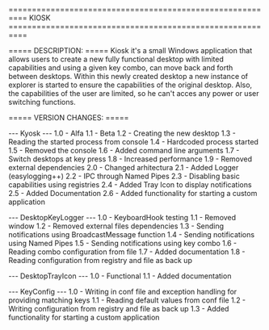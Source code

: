 
 ========================================================== KIOSK ==========================================================

 ===== DESCRIPTION: =====
Kiosk it's a small Windows application that allows users to create a new fully functional desktop with limited capabilities 
and using a given key combo, can move back and forth between desktops.
Within this newly created desktop a new instance of explorer is started to ensure the capabilities of the original desktop.
Also, the capabilities of the user are limited, so he can't acces any power or user switching functions.

 ===== VERSION CHANGES: =====
 
 --- Kyosk ---
1.0 - Alfa
1.1 - Beta
1.2 - Creating the new desktop
1.3 - Reading the started process from console
1.4 - Hardcoded process started
1.5 - Removed the console
1.6 - Added command line arguments
1.7 - Switch desktops at key press
1.8 - Increased performance
1.9 - Removed external dependencies
2.0 - Changed arhitectura
2.1 - Added Logger (easylogging++)
2.2 - IPC through Named Pipes
2.3 - Disabling basic capabilities using registries
2.4 - Added Tray Icon to display notifications
2.5 - Added Documentation
2.6 - Added functionality for starting a custom application

 --- DesktopKeyLogger ---
1.0 - KeyboardHook testing
1.1 - Removed window
1.2 - Removed external files dependencies
1.3 - Sending notifications using BroadcastMessage function
1.4 - Sending notifications using Named Pipes
1.5 - Sending notifications using key combo
1.6 - Reading combo configuration from file
1.7 - Added documentation
1.8 - Reading configuration from registry and file as back up

 --- DesktopTrayIcon ---
1.0 - Functional
1.1 - Added documentation

 --- KeyConfig ---
1.0 - Writing in conf file and exception handling for providing matching keys
1.1 - Reading default values from conf file
1.2 - Writing configuration from registry and file as back up
1.3 - Added functionality for starting a custom application